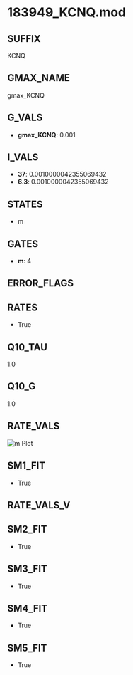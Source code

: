 # 183949_KCNQ.mod

## SUFFIX

KCNQ

## GMAX_NAME

gmax_KCNQ

## G_VALS

- **gmax_KCNQ**: 0.001

## I_VALS

- **37**: 0.0010000042355069432
- **6.3**: 0.0010000042355069432

## STATES

- m

## GATES

- **m**: 4

## ERROR_FLAGS


## RATES

- True

## Q10_TAU

1.0

## Q10_G

1.0

## RATE_VALS

![m Plot](/Users/pbozelos/Dropbox/icg-Chai-Panos/supermodels/output_markdown_files/K/183949_KCNQ.mod/images/m.png)

## SM1_FIT

- True

## RATE_VALS_V

## SM2_FIT

- True

## SM3_FIT

- True

## SM4_FIT

- True

## SM5_FIT

- True

